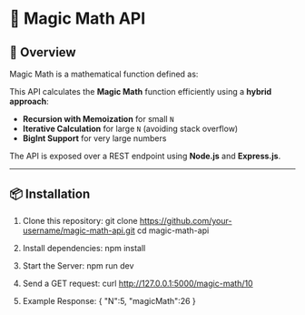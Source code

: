# 🚀 Magic Math API

## 📖 Overview
Magic Math is a mathematical function defined as:


This API calculates the **Magic Math** function efficiently using a **hybrid approach**:
- **Recursion with Memoization** for small `N`
- **Iterative Calculation** for large `N` (avoiding stack overflow)
- **BigInt Support** for very large numbers

The API is exposed over a REST endpoint using **Node.js** and **Express.js**.

---

## 📦 Installation

1. Clone this repository:
   git clone https://github.com/your-username/magic-math-api.git
   cd magic-math-api

2. Install dependencies:
    npm install

3. Start the Server:
    npm run dev

4. Send a GET request:
    curl http://127.0.0.1:5000/magic-math/10

5. Example Response:
    {
        "N":5,
        "magicMath":26
    }

